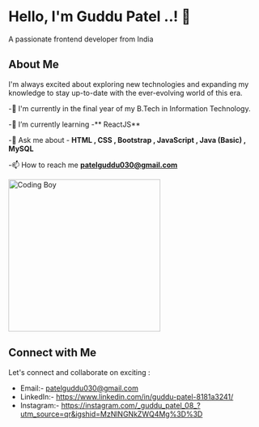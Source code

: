 
# Hello, I'm Guddu Patel ..! 👋 
A passionate frontend developer from India


## About Me

I'm always excited about exploring new technologies and expanding my knowledge to stay up-to-date with the ever-evolving world of this era.

 -🔭 I'm currently in the final year of my B.Tech in Information Technology.

 -🌱 I’m currently learning -** ReactJS**

 -💬 Ask me about - **HTML , CSS , Bootstrap , JavaScript , Java (Basic) , MySQL**

 -📫 How to reach me **patelguddu030@gmail.com**

 <img src="https://camo.githubusercontent.com/c1dcb74cc1c1835b1d716f5051499a2814c683c806b15f04b0eba492863703e9/68747470733a2f2f63646e2e6472696262626c652e636f6d2f75736572732f3733303730332f73637265656e73686f74732f363538313234332f6176656e746f2e676966" alt="Coding Boy" height="300px"/>

## Connect with Me

Let's connect and collaborate on exciting :

- Email:- patelguddu030@gmail.com
- LinkedIn:- https://www.linkedin.com/in/guddu-patel-8181a3241/
- Instagram:- https://instagram.com/_guddu_patel_08_?utm_source=qr&igshid=MzNlNGNkZWQ4Mg%3D%3D


